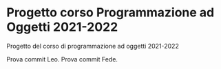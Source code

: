 # Progetto corso Programmazione ad Oggetti 2021-2022

Progetto del corso di programmazione ad oggetti 2021-2022

Prova commit Leo.
Prova commit Fede.